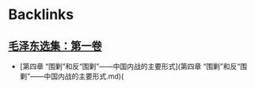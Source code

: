 
# Backlinks
## [毛泽东选集：第一卷](毛泽东选集：第一卷.md)
- [第四章 “围剿”和反“围剿”——中国内战的主要形式](第四章 “围剿”和反“围剿”——中国内战的主要形式.md)(

